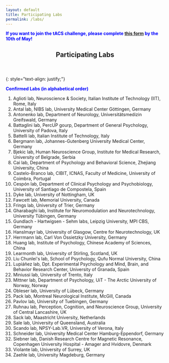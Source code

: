 ```yaml
---
layout: default
title: Participating Labs
permalink: /labs/
---
```

<span style="color:blue"><b>If you want to join the tACS challenge, please complete [this form](https://forms.gle/3kR7yqjV5nCYwND68) by the 10th of May!</b></span>

<header>
<h2>Participating Labs</h2>
</header>

{: style="text-align: justify;"}

<span style="color:blue"><b>Confirmed Labs (in alphabetical order)</b></span><br>

1. Aglioti lab, Neuroscience & Society, Italian Institute of Technology (IIT), Rome, Italy<br>
2. Antal lab, NIBS lab, University Medical Center Göttingen, Germany<br>
3. Antonenko lab, Department of Neurology, Universitätsmedizin Greifswald, Germany<br> 
4. Battaglini lab, PercUP gourp, Department of General Psychology, University of Padova, Italy<br> 
5. Battelli lab, Italian Institute of Technology, Italy<br>
6. Bergmann lab, Johannes-Gutenberg University Medical Center, Germany<br>
7. Bjekic lab, Human Neuroscience Group, Institute for Medical Research, University of Belgrade, Serbia<br>
8. Cai lab, Department of Psychology and Behavioral Science, Zhejiang University, China<br>
9. Castelo-Branco lab, CIBIT, ICNAS, Faculty of Medicine, University of Coimbra, Portugal<br>
10. Cespón lab, Department of Clinical Psychology and Psychobiology, University of Santiago de Compostela, Spain<br>
11. Dyke lab, University of Nottingham, UK<br>
12. Fawcett lab, Memorial University, Canada<br>
13. Frings lab, University of Trier, Germany<br>
14. Gharabaghi lab, Institute for Neuromodulation and Neurotechnology, University Tübingen, Germany<br>
15. Gundlach - Hartwigsen - Sehm labs, Leipzig University, MPI CBS, Germany<br>
16. Hanslmayr lab, University of Glasgow, Centre for Neurotechnology, UK<br>
17. Herrmann lab, Carl Von Ossietzky University, Germany<br>
18. Huang lab, Institute of Psychology, Chinese Academy of Sciences, China<br>
19. Learmonth lab, University of Stirling, Scotland, UK<br>
20. Liu Chunlei's lab, School of Psychology, Qufu Normal University, China<br>
21. Lupiáñez lab, Dpt. Experimental Psychology and Mind, Brain, and Behavior Research Center, University of Granada, Spain<br>
22. Miniussi lab, University of Trento, Italy<br>
23. Mittner lab, Department of Psychology, UiT - The Arctic University of Norway, Norway<br>
24. Obleser lab, University of Lübeck, Germany<br>
25. Pack lab, Montreal Neurological Institute, McGill, Canada<br>
26. Pavlov lab, University of Tuebingen, Germany<br>
27. Ruhnau lab, Perception, Cognition, and Neuroscience Group, University of Central Lancashire, UK<br>
28. Sack lab, Maastricht University, Netherlands<br>
29. Sale lab, University of Queensland, Australia<br>
30. Scando lab, NPSY-Lab.VR, University of Verona, Italy<br>
31. Schneider lab, University Medical Center Hamburg-Eppendorf, Germany<br>
32. Siebner lab, Danish Research Centre for Magnetic Resonance, Copenhagen University Hospital - Amager and Hvidovre, Denmark<br>
33. Violante lab, University of Surrey, UK<br>
34. Zaehle lab, University Magdeburg, Germany<br>



 